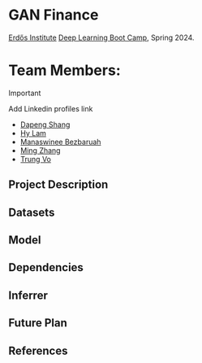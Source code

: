 # GAN Finance
[Erdős Institute](https://www.erdosinstitute.org/) [Deep Learning Boot Camp](https://www.erdosinstitute.org/programs/spring-2024/deep-learning), Spring 2024.

# Team Members: 
> [!IMPORTANT]
> Add Linkedin profiles link
- [Dapeng Shang](https://www.linkedin.com/in/dapeng-shang-654316105/)
- [Hy Lam](https://www.linkedin.com/in/hy-p-g-lam-26531b1a6/)
- [Manaswinee Bezbaruah](https://www.linkedin.com/in/mansibez/)
- [Ming Zhang]()
- [Trung Vo](https://www.linkedin.com/in/btrungvo/)

## Project Description

## Datasets

## Model

## Dependencies

## Inferrer

## Future Plan

## References
